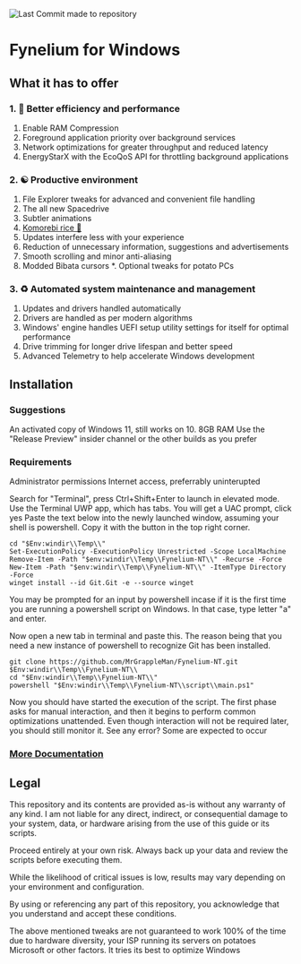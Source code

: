 ![Last Commit made to repository](https://img.shields.io/github/last-commit/MrGrappleMan/Fynelium-NT?style=for-the-badge)

# Fynelium for Windows

## What it has to offer

### 1. 🚀 Better efficiency and performance

1. Enable RAM Compression
2. Foreground application priority over background services
3. Network optimizations for greater throughput and reduced latency
4. EnergyStarX with the EcoQoS API for throttling background applications

### 2. ☯️ Productive environment

1. File Explorer tweaks for advanced and convenient file handling
2. The all new Spacedrive
3. Subtler animations
4. [Komorebi rice 🍉](https://lgug2z.github.io/komorebi/)
5. Updates interfere less with your experience
6. Reduction of unnecessary information, suggestions and advertisements
7. Smooth scrolling and minor anti-aliasing
8. Modded Bibata cursors
*. Optional tweaks for potato PCs

### 3. ♻️ Automated system maintenance and management

1. Updates and drivers handled automatically
2. Drivers are handled as per modern algorithms
3. Windows' engine handles UEFI setup utility settings for itself for optimal performance
4. Drive trimming for longer drive lifespan and better speed
5. Advanced Telemetry to help accelerate Windows development

## Installation
### Suggestions
An activated copy of Windows 11, still works on 10.
8GB RAM
Use the "Release Preview" insider channel or the other builds as you prefer

### Requirements
Administrator permissions
Internet access, preferrably uninterupted

Search for "Terminal", press Ctrl+Shift+Enter to launch in elevated mode. Use the Terminal UWP app, which has tabs.
You will get a UAC prompt, click yes
Paste the text below into the newly launched window, assuming your shell is powershell. Copy it with the button in the top right corner.

```
cd "$Env:windir\\Temp\\"
Set-ExecutionPolicy -ExecutionPolicy Unrestricted -Scope LocalMachine
Remove-Item -Path "$env:windir\\Temp\\Fynelium-NT\\" -Recurse -Force
New-Item -Path "$env:windir\\Temp\\Fynelium-NT\\" -ItemType Directory -Force
winget install --id Git.Git -e --source winget

```
You may be prompted for an input by powershell incase if it is the first time you are running a powershell script on Windows.
In that case, type letter "a" and enter.

Now open a new tab in terminal and paste this. The reason being that you need a new instance of powershell to recognize Git has been installed.

```
git clone https://github.com/MrGrappleMan/Fynelium-NT.git $Env:windir\\Temp\\Fynelium-NT\\
cd "$Env:windir\\Temp\\Fynelium-NT\\"
powershell "$Env:windir\\Temp\\Fynelium-NT\\script\\main.ps1"

```
Now you should have started the execution of the script.
The first phase asks for manual interaction, and then it begins to perform common optimizations unattended.
Even though interaction will not be required later, you should still monitor it. See any error? Some are expected to occur

### [More Documentation](https://www.notion.so/Windows-27642d161cf980b395c2fbbd1d1f70ae?source=copy_link)

## Legal

This repository and its contents are provided as-is without any warranty of any kind.
I am not liable for any direct, indirect, or consequential damage to your system, data, or hardware arising from the use of this guide or its scripts.

Proceed entirely at your own risk. Always back up your data and review the scripts before executing them.

While the likelihood of critical issues is low, results may vary depending on your environment and configuration.

By using or referencing any part of this repository, you acknowledge that you understand and accept these conditions.

The above mentioned tweaks are not guaranteed to work 100% of the time due to hardware diversity, your ISP running its servers on potatoes Microsoft or other factors.
It tries its best to optimize Windows
